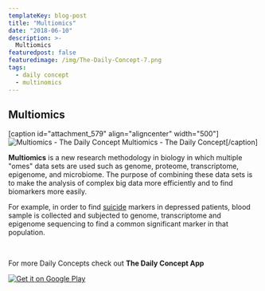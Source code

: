 ```yaml
---
templateKey: blog-post
title: "Multiomics"
date: "2018-06-10"
description: >-
  Multiomics
featuredpost: false
featuredimage: /img/The-Daily-Concept-7.png
tags:
  - daily concept
  - multinomics
---
```


## Multiomics

\[caption id="attachment\_579" align="aligncenter" width="500"\]![Multiomics - The Daily Concept](https://stefantesoi.com/wp-content/uploads/2018/06/The-Daily-Concept-7.png) Multiomics - The Daily Concept\[/caption\]

**Multiomics** is a new research methodology in biology in which multiple "omes" data sets are used such as genome, proteome, transcriptome, epigenome, and microbiome. The purpose of combining these data sets is to make the analysis of complex big data more efficiently and to find biomarkers more easily.

For example, in order to find [suicide](https://stefantesoi.com/the-werther-effect/) markers in depressed patients, blood sample is collected and subjected to genome, transcriptome and epigenome sequencing to find a common significant marker in that population.

 

For more Daily Concepts check out **The Daily Concept App**

[![Get it on Google Play](https://play.google.com/intl/en_us/badges/images/generic/en_badge_web_generic.png)](https://play.google.com/store/apps/details?id=com.conceptaday&pcampaignid=MKT-Other-global-all-co-prtnr-py-PartBadge-Mar2515-1)

